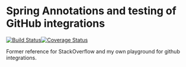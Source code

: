 # Spring Annotations and testing of GitHub integrations

[![Build Status](https://travis-ci.org/in1t5/spring-annotating.svg?branch=master)](https://travis-ci.org/in1t5/spring-annotating)[![Coverage Status](https://coveralls.io/repos/github/in1t5/spring-annotating/badge.svg?branch=master)](https://coveralls.io/github/in1t5/spring-annotating?branch=master)


Former reference for StackOverflow and my own playground for github integrations.